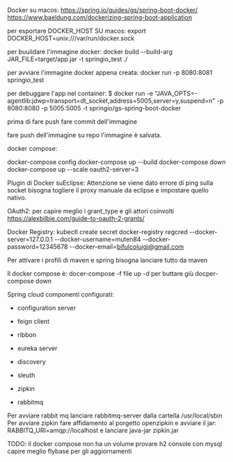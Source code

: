 Docker su macos:
https://spring.io/guides/gs/spring-boot-docker/
https://www.baeldung.com/dockerizing-spring-boot-application


 per esportare  DOCKER_HOST SU macos:
   export DOCKER_HOST=unix:///var/run/docker.sock
   
 per buuildare l'immagine docker:
 docker build --build-arg JAR_FILE=target/app.jar -t springio_test ./
 
 per avviare l'immagine docker appena creata:
 docker run -p 8080:8081 springio_test
 
 
 per debuggare l'app nel container:
 $ docker run -e "JAVA_OPTS=-agentlib:jdwp=transport=dt_socket,address=5005,server=y,suspend=n" -p 8080:8080 -p 5005:5005 -t springio/gs-spring-boot-docker
 
 prima di fare push fare commit dell'immagine
 
 fare push dell'immagine su repo
  l'immagine è salvata.
 
 docker compose:
 
 docker-compose config
 docker-compose up --build
 docker-compose down
 docker-compose up --scale oauth2-server=3
 
 

Plugin di Docker suEclipse:
 Attenzione se viene dato errore di ping sulla socket bisogna togliere il proxy manuale da eclipse e impostare quello nativo.
 
 
OAuth2:
per capire meglio i grant_type e gli attori coinvolti
https://alexbilbie.com/guide-to-oauth-2-grants/

Docker Registry:
kubectl create secret docker-registry regcred --docker-server=127.0.0.1 --docker-username=muten84 --docker-password=12345678 --docker-email=bifulcoluigi@gmail.com

Per attivare i profili di maven e spring bisogna lanciare tutto da maven

Il docker compose è: docer-compose -f file up -d per buttare giù docper-compose down


Spring cloud componenti configurati:
 - configuration server
 
 - feign client
 
 - ribbon
  
 - eureka server
 
 - discovery
 
 - sleuth
 
 - zipkin
 
 - rabbitmq
 
 Per avviare rabbit mq lanciare rabbitmq-server dalla cartella /usr/local/sbin
 Per avviare zipkin fare affidamento al porgetto openzipkin e avviare il jar:
 RABBITQ_URI=amqp://localhost e lanciare java-jar zipkin.jar

TODO: 
il docker compose non ha un volume
provare h2 console con mysql
capire meglio flybase per gli aggiornamenti